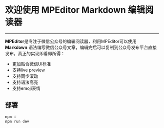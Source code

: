# 欢迎使用 MPEditor Markdown 编辑阅读器

------

**MPEditor**是专注于微信公众号的编辑阅读器，利用MPEditor可以使用 **Markdown** 语法编写微信公众号文章，编辑完后可以复制到公众号发布平台直接发布，真正的实现即看即所得：

* 更加贴合微信UI标准
* 支持live preview 
* 支持同步滚动
* 支持语法高亮
* 支持emoji表情

## 部署

```bash
npm i
npm run dev
```
